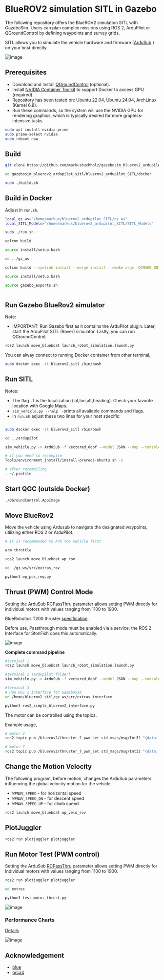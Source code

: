 # BlueROV2 simulation SITL in Gazebo

The following repository offers the BlueROV2 simulation SITL with GazeboSim. Users can plan complex missions using ROS 2, ArduPilot or QGroundControl by defining waypoints and survey grids.

SITL allows you to simulate the vehicle hardware and firmware ([ArduSub](https://www.ardusub.com/) ) on your host directly.


![image](https://github.com/oceansystemslab/bluerov2_ardupilot_SITL/assets/30973337/01a13faf-5d00-45c2-95a7-72d45fc0b9f9)


## Prerequisites

- Download and Install [QGroundControl](https://docs.qgroundcontrol.com/master/en/qgc-user-guide/getting_started/download_and_install.html) (optional).
- Install [NVIDIA Container Toolkit](https://docs.nvidia.com/datacenter/cloud-native/container-toolkit/latest/install-guide.html) to support Docker to access GPU (required).
- Repository has been tested on: Ubuntu 22.04, Ubuntu 24.04, ArchLinux (Kernel 6.8).
- Run these commands, so the system will use the NVIDIA GPU for rendering graphics, which is typically desired for more graphics-intensive tasks.

```bash
sudo apt install nvidia-prime
sudo prime-select nvidia
sudo reboot now
```


## Build

```bash
git clone https://github.com/markusbuchholz/gazebosim_bluerov2_ardupilot_sitl.git

cd gazebosim_bluerov2_ardupilot_sitl/bluerov2_ardupilot_SITL/docker

sudo ./build.sh

```

## Build in Docker

Adjust in ```run.sh```.

```bash
local_gz_ws="/home/markus/bluerov2_ardupilot_SITL/gz_ws"
local_SITL_Models="/home/markus/bluerov2_ardupilot_SITL/SITL_Models"
```

```bash
sudo ./run.sh

colcon build

source install/setup.bash

cd ../gz_ws

colcon build --symlink-install --merge-install --cmake-args -DCMAKE_BUILD_TYPE=RelWithDebInfo -DBUILD_TESTING=ON -DCMAKE_CXX_STANDARD=17

source install/setup.bash

source gazebo_exports.sh
 
```

## Run Gazebo BlueRov2 simulator

Note:
- IMPORTANT: Run Gazebo first as it contains the ArduPilot plugin. Later, start the ArduPilot SITL (Rover) simulator. Lastly, you can run QGroundControl.

```bash
ros2 launch move_blueboat launch_robot_simulation.launch.py
```

You can alway connect to running Docker container from other terminal,

```bash
sudo docker exec -it bluerov2_sitl /bin/bash

```

## Run SITL

Notes:

- The flag ```-l``` is the localization (lat,lon,alt,heading). Check your favorite location with Google Maps.
- ```sim_vehicle.py --help ``` -prints all available commands and flags.
- in ```run.sh``` adjust these two lines for your host specific:


```bash

sudo docker exec -it bluerov2_sitl /bin/bash

cd ../ardupilot

sim_vehicle.py -v ArduSub -f vectored_6dof --model JSON --map --console -l 55.99541530863445,-3.3010225004910683,0,0

# if you need to recompile 
Tools/environment_install/install-prereqs-ubuntu.sh -y

# after recompiling 
. ~/.profile

```
## Start QGC (outside Docker)

```bash
./QGroundControl.AppImage
```

## Move BlueRov2

Move the vehicle using Ardusub to navigate the designated waypoints, utilizing either ROS 2 or ArduPilot.

```bash
# It is recommended to Arm the vehicle first

arm throttle
```

```bash
ros2 launch move_blueboat wp_rov
```

```bash
cd  /gz_ws/src/extras_rov

python3 wp_pos_req.py
```

## Thrust (PWM) Control Mode

Setting the ArduSub [RCPassThru](https://ardupilot.org/copter/docs/parameters.html#servo1-function-servo-output-function) parameter allows setting PWM directly for individual motors with values ranging from 1100 to 1900. <br>

BlueRobotics T200 thruster [specification](https://bluerobotics.com/store/thrusters/t100-t200-thrusters/t200-thruster-r2-rp/#:~:text=The%20T200%20propeller%20has%20a,and%203600%20RPM%2016%20V.).

Before use, Passthrough mode must be enabled via a service; the ROS 2 Interface for StonFish does this automatically.<br>

![image](https://github.com/user-attachments/assets/80fd2cbc-b98d-48e1-9a28-21ccb807980a)

**Complete command pipeline**

```bash
#terminal 1
ros2 launch move_blueboat launch_robot_simulation.launch.py

#terminal 2 (ardupilot folder)
sim_vehicle.py -v ArduSub -f vectored_6dof --model JSON --map --console -l 55.99541530863445,-3.3010225004910683,0,0

#terminal 3 
# Run ROS 2 interface for GazeboSim
cd /home/bluerov2_sitl/gz_ws/src/extras_interface

python3 ros2_simple_bluerov2_interface.py
```

The motor can be controlled using the topics. 

Example usage,

```bash
# motor 2
ros2 topic pub /bluerov2/thruster_2_pwm_set std_msgs/msg/Int32 "{data: 1600}"

# motor 7
ros2 topic pub /bluerov2/thruster_7_pwm_set std_msgs/msg/Int32 "{data: 1640}"
```


## Change the Motion Velocity

The following program, before motion, changes the ArduSub parameters influencing the global velocity motion for the vehicle.
- ```WPNAV_SPEED``` - for horizontal speed
- ```WPNAV_SPEED_DN``` - for descent speed
- ```WPNAV_SPEED_UP``` - for climb speed

```bash
ros2 launch move_blueboat wp_velo_rov
```

## PlotJuggler

```bash
ros2 run plotjuggler plotjuggler
```

## Run Motor Test (PWM control)

Setting the ArduSub [RCPassThru](https://ardupilot.org/copter/docs/parameters.html#servo1-function-servo-output-function) parameter allows setting PWM directly for individual motors with values ranging from 1100 to 1900.

```bash
ros2 run plotjuggler plotjuggler

cd extras

python3 test_motor_thrust.py
```
![image](https://github.com/oceansystemslab/bluerov2_ardupilot_SITL/assets/30973337/79f27219-d755-482e-8fcf-7b5d4d39c53d)

### Performance Charts 
[Details](https://bluerobotics.com/store/thrusters/t100-t200-thrusters/t200-thruster-r2-rp/)

![image](https://github.com/oceansystemslab/bluerov2_ardupilot_SITL/assets/30973337/a8924194-1262-4255-b896-6182d27357b7)


## Acknowledgement

- [blue](https://github.com/Robotic-Decision-Making-Lab/blue)
- [orca4](https://github.com/clydemcqueen/orca4)
